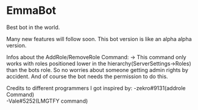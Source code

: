 # EmmaBot
Best bot in the world.

Many new features will follow soon. This bot version is like an alpha alpha version.


Infos about the AddRole/RemoveRole Command:
-> This command only works with roles positioned lower in the hierarchy(ServerSettings->Roles) than the bots role. So no worries about someone getting admin rights by accident. And of course the bot needs the permission to do this.


Credits to different programmers I got inspired by:
-zekro#9131(addrole Command)\
-Vale#5252(LMGTFY command)
